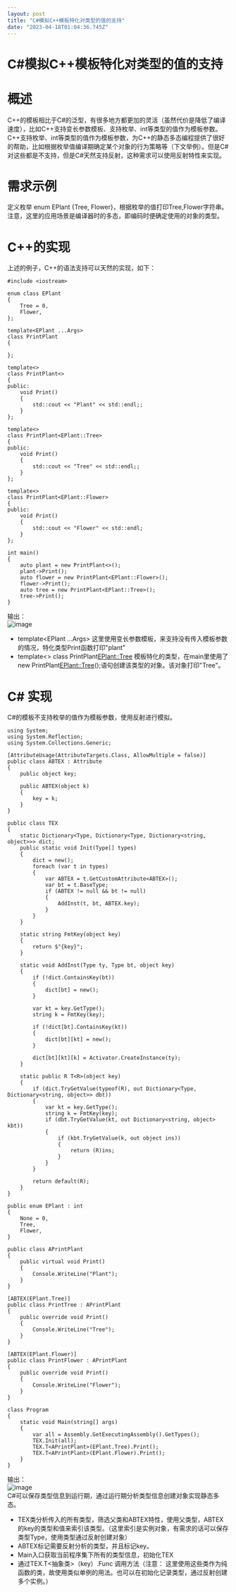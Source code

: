 ```yaml
---
layout: post
title: "C#模拟C++模板特化对类型的值的支持"
date: "2023-04-18T01:04:36.745Z"
---
```

C#模拟C++模板特化对类型的值的支持
===================

概述
==

C++的模板相比于C#的泛型，有很多地方都更加的灵活（虽然代价是降低了编译速度），比如C++支持变长参数模板、支持枚举、int等类型的值作为模板参数。  
C++支持枚举、int等类型的值作为模板参数，为C++的静态多态编程提供了很好的帮助，比如根据枚举值编译期确定某个对象的行为策略等（下文举例）。但是C#对这些都是不支持，但是C#天然支持反射，这种需求可以使用反射特性来实现。

需求示例
====

定义枚举 enum EPlant {Tree, Flower}，根据枚举的值打印Tree,Flower字符串。注意，这里的应用场景是编译器时的多态，即编码时便确定使用的对象的类型。

C++的实现
======

上述的例子，C++的语法支持可以天然的实现，如下：

    #include <iostream>
    
    enum class EPlant
    {
        Tree = 0,
        Flower,
    };
    
    template<EPlant ...Args>
    class PrintPlant
    {
        
    };
    
    template<>
    class PrintPlant<>
    {
    public:
        void Print()
        {
            std::cout << "Plant" << std::endl;;
        }
    };
    
    template<>
    class PrintPlant<EPlant::Tree>
    {
    public: 
        void Print()
        {
            std::cout << "Tree" << std::endl;;
        }
    };
    
    template<>
    class PrintPlant<EPlant::Flower>
    {
    public:
        void Print()
        {
            std::cout << "Flower" << std::endl;
        }
    };
    
    int main()
    {
        auto plant = new PrintPlant<>();
        plant->Print();
        auto flower = new PrintPlant<EPlant::Flower>();
        flower->Print();
        auto tree = new PrintPlant<EPlant::Tree>();
        tree->Print();
    }
    

输出：  
![image](https://img2023.cnblogs.com/blog/2905902/202304/2905902-20230417143021586-1279062860.png)

*   template<EPlant ...Args> 这里使用变长参数模板，来支持没有传入模板参数的情况，特化类型Print函数打印"plant"
*   template<> class PrintPlant<EPlant::Tree> 模板特化的类型，在main里使用了new PrintPlant<EPlant::Tree>();语句创建该类型的对象。该对象打印"Tree"。

C# 实现
=====

C#的模板不支持枚举的值作为模板参数，使用反射进行模拟。

    using System;
    using System.Reflection;
    using System.Collections.Generic;
    
    [AttributeUsage(AttributeTargets.Class, AllowMultiple = false)]
    public class ABTEX : Attribute
    {
        public object key;
    
        public ABTEX(object k)
        {
            key = k;
        }
    }
    
    public class TEX
    {
        static Dictionary<Type, Dictionary<Type, Dictionary<string, object>>> dict;
        public static void Init(Type[] types)
        {
            dict = new();
            foreach (var t in types)
            {
                var ABTEX = t.GetCustomAttribute<ABTEX>();
                var bt = t.BaseType;
                if (ABTEX != null && bt != null)
                {
                    AddInst(t, bt, ABTEX.key);
                }
            }
        }
    
        static string FmtKey(object key)
        {
            return $"{key}";
        }
    
        static void AddInst(Type ty, Type bt, object key)
        {
            if (!dict.ContainsKey(bt))
            {
                dict[bt] = new();
            }
    
            var kt = key.GetType();
            string k = FmtKey(key);
    
            if (!dict[bt].ContainsKey(kt))
            {
                dict[bt][kt] = new();
            }
    
            dict[bt][kt][k] = Activator.CreateInstance(ty);
        }
    
        static public R T<R>(object key)
        {
            if (dict.TryGetValue(typeof(R), out Dictionary<Type, Dictionary<string, object>> dbt))
            {
                var kt = key.GetType();
                string k = FmtKey(key);
                if (dbt.TryGetValue(kt, out Dictionary<string, object> kbt))
                {
                    if (kbt.TryGetValue(k, out object ins))
                    {
                        return (R)ins;
                    }
                }
            }
    
            return default(R);
        }
    }
    
    public enum EPlant : int
    {
        None = 0,
        Tree,
        Flower,
    }
    
    public class APrintPlant
    {
        public virtual void Print()
        {
            Console.WriteLine("Plant");
        }
    }
    
    [ABTEX(EPlant.Tree)]
    public class PrintTree : APrintPlant
    {
        public override void Print()
        {
            Console.WriteLine("Tree");
        }
    }
    
    [ABTEX(EPlant.Flower)]
    public class PrintFlower : APrintPlant
    {
        public override void Print()
        {
            Console.WriteLine("Flower");
        }
    }
    
    class Program
    {
        static void Main(string[] args)
        {
            var all = Assembly.GetExecutingAssembly().GetTypes();
            TEX.Init(all);
            TEX.T<APrintPlant>(EPlant.Tree).Print();
            TEX.T<APrintPlant>(EPlant.Flower).Print();
        }
    }
    
    

输出：  
![image](https://img2023.cnblogs.com/blog/2905902/202304/2905902-20230417143721267-1705239687.png)  
C#可以保存类型信息到运行期，通过运行期分析类型信息创建对象实现静态多态。

*   TEX类分析传入的所有类型，筛选父类和ABTEX特性，使用父类型，ABTEX的key的类型和值来索引该类型。（这里索引是实例对象，有需求的话可以保存类型Type，使用类型通过反射创建对象）
*   ABTEX标记需要反射分析的类型，并且标记key。
*   Main入口获取当前程序集下所有的类型信息，初始化TEX
*   通过TEX.T<抽象类>（key）.Func 调用方法（注意： 这里使用这些类作为纯函数的类，故使用类似单例的用法。也可以在初始化记录类型，通过反射创建多个实例。）
